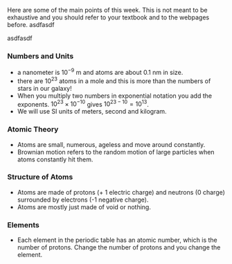 Here are some of the main points of this week. This is not meant to be exhaustive and you should refer to your textbook and to the webpages before.
asdfasdf

asdfasdf
### Numbers and Units

- a nanometer is $10^{-9}$ m and atoms are about 0.1 nm in size.
- there are $10^{23}$ atoms in a mole and this is more than the numbers of stars in our galaxy!
- When you multiply two numbers in exponential notation you add the exponents. $10^{23} \times 10^{-10}$ gives $10^{23-10}= 10^{13}$.
- We will use SI units of meters, second and kilogram.

### Atomic Theory

- Atoms are small, numerous, ageless and move around constantly.
- Brownian motion refers to the random motion of large particles when atoms constantly hit them.

### Structure of Atoms

- Atoms are made of protons (+ 1 electric charge) and neutrons (0 charge) surrounded by electrons (-1 negative charge).
- Atoms are mostly just made of void or nothing.

### Elements

- Each element in the periodic table has an atomic number, which is the number of protons. Change the number of protons and you change the element.
